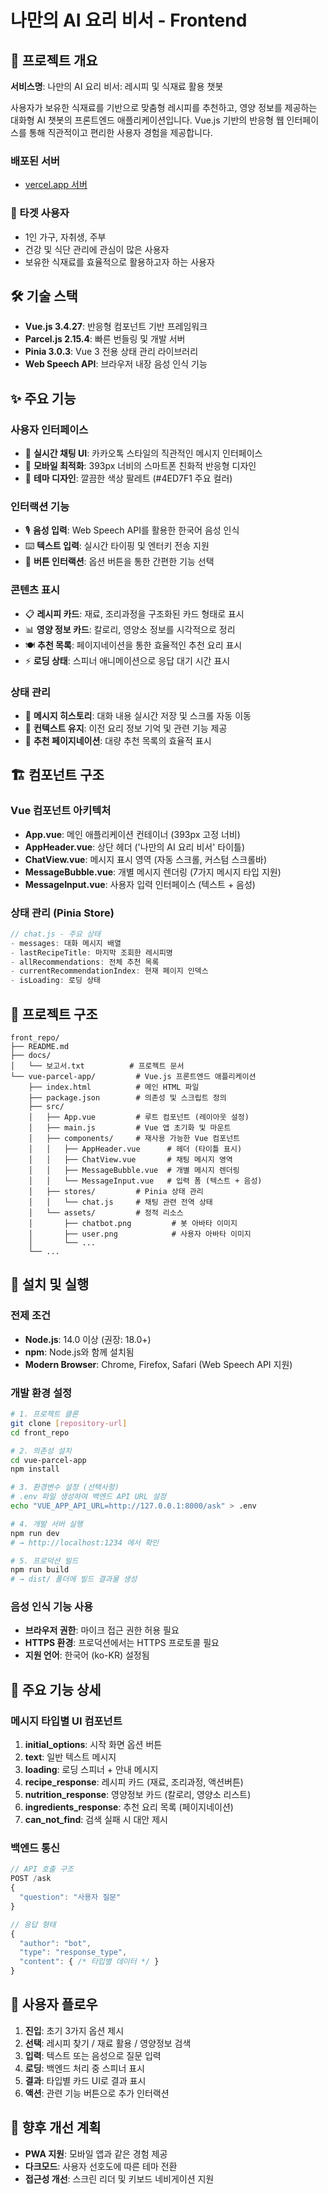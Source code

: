 # 나만의 AI 요리 비서 - Frontend

## 📖 프로젝트 개요

**서비스명**: 나만의 AI 요리 비서: 레시피 및 식재료 활용 챗봇

사용자가 보유한 식재료를 기반으로 맞춤형 레시피를 추천하고, 영양 정보를 제공하는 대화형 AI 챗봇의 프론트엔드 애플리케이션입니다. Vue.js 기반의 반응형 웹 인터페이스를 통해 직관적이고 편리한 사용자 경험을 제공합니다.

### 배포된 서버
- [vercel.app 서버](https://front-repo-three.vercel.app/)

### 🎯 타겟 사용자
- 1인 가구, 자취생, 주부
- 건강 및 식단 관리에 관심이 많은 사용자
- 보유한 식재료를 효율적으로 활용하고자 하는 사용자

## 🛠 기술 스택

- **Vue.js 3.4.27**: 반응형 컴포넌트 기반 프레임워크
- **Parcel.js 2.15.4**: 빠른 번들링 및 개발 서버
- **Pinia 3.0.3**: Vue 3 전용 상태 관리 라이브러리
- **Web Speech API**: 브라우저 내장 음성 인식 기능

## ✨ 주요 기능

### 사용자 인터페이스
- 💬 **실시간 채팅 UI**: 카카오톡 스타일의 직관적인 메시지 인터페이스
- 📱 **모바일 최적화**: 393px 너비의 스마트폰 친화적 반응형 디자인
- 🎨 **테마 디자인**: 깔끔한 색상 팔레트 (#4ED7F1 주요 컬러)

### 인터랙션 기능
- 🎙️ **음성 입력**: Web Speech API를 활용한 한국어 음성 인식
- ⌨️ **텍스트 입력**: 실시간 타이핑 및 엔터키 전송 지원
- 🔘 **버튼 인터랙션**: 옵션 버튼을 통한 간편한 기능 선택

### 콘텐츠 표시
- 📋 **레시피 카드**: 재료, 조리과정을 구조화된 카드 형태로 표시
- 📊 **영양 정보 카드**: 칼로리, 영양소 정보를 시각적으로 정리
- 🍽️ **추천 목록**: 페이지네이션을 통한 효율적인 추천 요리 표시
- ⚡ **로딩 상태**: 스피너 애니메이션으로 응답 대기 시간 표시

### 상태 관리
- 💾 **메시지 히스토리**: 대화 내용 실시간 저장 및 스크롤 자동 이동
- 🔄 **컨텍스트 유지**: 이전 요리 정보 기억 및 관련 기능 제공
- 📑 **추천 페이지네이션**: 대량 추천 목록의 효율적 표시

## 🏗 컴포넌트 구조

### Vue 컴포넌트 아키텍처

- **App.vue**: 메인 애플리케이션 컨테이너 (393px 고정 너비)
- **AppHeader.vue**: 상단 헤더 ('나만의 AI 요리 비서' 타이틀)
- **ChatView.vue**: 메시지 표시 영역 (자동 스크롤, 커스텀 스크롤바)
- **MessageBubble.vue**: 개별 메시지 렌더링 (7가지 메시지 타입 지원)
- **MessageInput.vue**: 사용자 입력 인터페이스 (텍스트 + 음성)

### 상태 관리 (Pinia Store)

```javascript
// chat.js - 주요 상태
- messages: 대화 메시지 배열
- lastRecipeTitle: 마지막 조회한 레시피명
- allRecommendations: 전체 추천 목록
- currentRecommendationIndex: 현재 페이지 인덱스
- isLoading: 로딩 상태
```

## 📁 프로젝트 구조

```
front_repo/
├── README.md
├── docs/
│   └── 보고서.txt          # 프로젝트 문서
└── vue-parcel-app/         # Vue.js 프론트엔드 애플리케이션
    ├── index.html          # 메인 HTML 파일
    ├── package.json        # 의존성 및 스크립트 정의
    ├── src/
    │   ├── App.vue         # 루트 컴포넌트 (레이아웃 설정)
    │   ├── main.js         # Vue 앱 초기화 및 마운트
    │   ├── components/     # 재사용 가능한 Vue 컴포넌트
    │   │   ├── AppHeader.vue      # 헤더 (타이틀 표시)
    │   │   ├── ChatView.vue       # 채팅 메시지 영역
    │   │   ├── MessageBubble.vue  # 개별 메시지 렌더링
    │   │   └── MessageInput.vue   # 입력 폼 (텍스트 + 음성)
    │   ├── stores/         # Pinia 상태 관리
    │   │   └── chat.js     # 채팅 관련 전역 상태
    │   └── assets/         # 정적 리소스
    │       ├── chatbot.png         # 봇 아바타 이미지
    │       ├── user.png            # 사용자 아바타 이미지
    │       └── ...
    └── ...
```

## 🚀 설치 및 실행

### 전제 조건
- **Node.js**: 14.0 이상 (권장: 18.0+)
- **npm**: Node.js와 함께 설치됨
- **Modern Browser**: Chrome, Firefox, Safari (Web Speech API 지원)

### 개발 환경 설정

```bash
# 1. 프로젝트 클론
git clone [repository-url]
cd front_repo

# 2. 의존성 설치
cd vue-parcel-app
npm install

# 3. 환경변수 설정 (선택사항)
# .env 파일 생성하여 백엔드 API URL 설정
echo "VUE_APP_API_URL=http://127.0.0.1:8000/ask" > .env

# 4. 개발 서버 실행
npm run dev
# → http://localhost:1234 에서 확인

# 5. 프로덕션 빌드
npm run build
# → dist/ 폴더에 빌드 결과물 생성
```

### 음성 인식 기능 사용
- **브라우저 권한**: 마이크 접근 권한 허용 필요
- **HTTPS 환경**: 프로덕션에서는 HTTPS 프로토콜 필요
- **지원 언어**: 한국어 (ko-KR) 설정됨

## 🔧 주요 기능 상세

### 메시지 타입별 UI 컴포넌트

1. **initial_options**: 시작 화면 옵션 버튼
2. **text**: 일반 텍스트 메시지
3. **loading**: 로딩 스피너 + 안내 메시지
4. **recipe_response**: 레시피 카드 (재료, 조리과정, 액션버튼)
5. **nutrition_response**: 영양정보 카드 (칼로리, 영양소 리스트)
6. **ingredients_response**: 추천 요리 목록 (페이지네이션)
7. **can_not_find**: 검색 실패 시 대안 제시

### 백엔드 통신

```javascript
// API 호출 구조
POST /ask
{
  "question": "사용자 질문"
}

// 응답 형태
{
  "author": "bot",
  "type": "response_type",
  "content": { /* 타입별 데이터 */ }
}
```

## 🎯 사용자 플로우

1. **진입**: 초기 3가지 옵션 제시
2. **선택**: 레시피 찾기 / 재료 활용 / 영양정보 검색
3. **입력**: 텍스트 또는 음성으로 질문 입력
4. **로딩**: 백엔드 처리 중 스피너 표시
5. **결과**: 타입별 카드 UI로 결과 표시
6. **액션**: 관련 기능 버튼으로 추가 인터랙션

## 🔮 향후 개선 계획

- **PWA 지원**: 모바일 앱과 같은 경험 제공
- **다크모드**: 사용자 선호도에 따른 테마 전환
- **접근성 개선**: 스크린 리더 및 키보드 네비게이션 지원